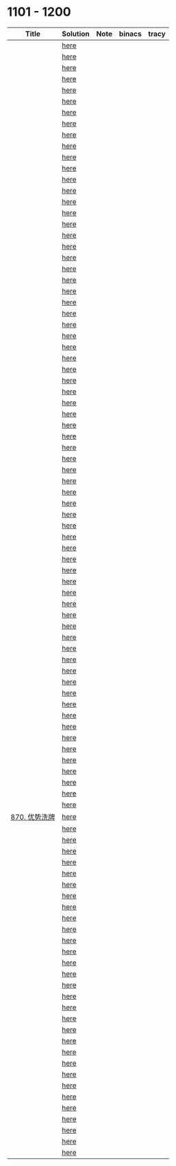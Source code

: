 # 1101 - 1200



| Title                                                        | Solution                 | Note | binacs | tracy |
| ------------------------------------------------------------ | ------------------------ | ---- | ------ | ----- |
|                                                              | [here](./1101/README.md) |      |        |       |
|                                                              | [here](./1102/README.md) |      |        |       |
|                                                              | [here](./1103/README.md) |      |        |       |
|                                                              | [here](./1104/README.md) |      |        |       |
|                                                              | [here](./1105/README.md) |      |        |       |
|                                                              | [here](./1106/README.md) |      |        |       |
|                                                              | [here](./1107/README.md) |      |        |       |
|                                                              | [here](./1108/README.md) |      |        |       |
|                                                              | [here](./1109/README.md) |      |        |       |
|                                                              | [here](./1110/README.md) |      |        |       |
|                                                              | [here](./1111/README.md) |      |        |       |
|                                                              | [here](./1112/README.md) |      |        |       |
|                                                              | [here](./1113/README.md) |      |        |       |
|                                                              | [here](./1114/README.md) |      |        |       |
|                                                              | [here](./1115/README.md) |      |        |       |
|                                                              | [here](./1116/README.md) |      |        |       |
|                                                              | [here](./1117/README.md) |      |        |       |
|                                                              | [here](./1118/README.md) |      |        |       |
|                                                              | [here](./1119/README.md) |      |        |       |
|                                                              | [here](./1120/README.md) |      |        |       |
|                                                              | [here](./1121/README.md) |      |        |       |
|                                                              | [here](./1122/README.md) |      |        |       |
|                                                              | [here](./1123/README.md) |      |        |       |
|                                                              | [here](./1124/README.md) |      |        |       |
|                                                              | [here](./1125/README.md) |      |        |       |
|                                                              | [here](./1126/README.md) |      |        |       |
|                                                              | [here](./1127/README.md) |      |        |       |
|                                                              | [here](./1128/README.md) |      |        |       |
|                                                              | [here](./1129/README.md) |      |        |       |
|                                                              | [here](./1130/README.md) |      |        |       |
|                                                              | [here](./1131/README.md) |      |        |       |
|                                                              | [here](./1132/README.md) |      |        |       |
|                                                              | [here](./1133/README.md) |      |        |       |
|                                                              | [here](./1134/README.md) |      |        |       |
|                                                              | [here](./1135/README.md) |      |        |       |
|                                                              | [here](./1136/README.md) |      |        |       |
|                                                              | [here](./1137/README.md) |      |        |       |
|                                                              | [here](./1138/README.md) |      |        |       |
|                                                              | [here](./1139/README.md) |      |        |       |
|                                                              | [here](./1140/README.md) |      |        |       |
|                                                              | [here](./1141/README.md) |      |        |       |
|                                                              | [here](./1142/README.md) |      |        |       |
|                                                              | [here](./1143/README.md) |      |        |       |
|                                                              | [here](./1144/README.md) |      |        |       |
|                                                              | [here](./1145/README.md) |      |        |       |
|                                                              | [here](./1146/README.md) |      |        |       |
|                                                              | [here](./1147/README.md) |      |        |       |
|                                                              | [here](./1148/README.md) |      |        |       |
|                                                              | [here](./1149/README.md) |      |        |       |
|                                                              | [here](./1150/README.md) |      |        |       |
|                                                              | [here](./1151/README.md) |      |        |       |
|                                                              | [here](./1152/README.md) |      |        |       |
|                                                              | [here](./1153/README.md) |      |        |       |
|                                                              | [here](./1154/README.md) |      |        |       |
|                                                              | [here](./1155/README.md) |      |        |       |
|                                                              | [here](./1156/README.md) |      |        |       |
|                                                              | [here](./1157/README.md) |      |        |       |
|                                                              | [here](./1158/README.md) |      |        |       |
|                                                              | [here](./1159/README.md) |      |        |       |
|                                                              | [here](./1160/README.md) |      |        |       |
|                                                              | [here](./1161/README.md) |      |        |       |
|                                                              | [here](./1162/README.md) |      |        |       |
|                                                              | [here](./1163/README.md) |      |        |       |
|                                                              | [here](./1164/README.md) |      |        |       |
|                                                              | [here](./1165/README.md) |      |        |       |
|                                                              | [here](./1166/README.md) |      |        |       |
|                                                              | [here](./1167/README.md) |      |        |       |
|                                                              | [here](./1168/README.md) |      |        |       |
|                                                              | [here](./1169/README.md) |      |        |       |
| [870. 优势洗牌](https://leetcode.cn/problems/advantage-shuffle/) | [here](./1170/README.md) |      |        |       |
|                                                              | [here](./1171/README.md) |      |        |       |
|                                                              | [here](./1172/README.md) |      |        |       |
|                                                              | [here](./1173/README.md) |      |        |       |
|                                                              | [here](./1174/README.md) |      |        |       |
|                                                              | [here](./1175/README.md) |      |        |       |
|                                                              | [here](./1176/README.md) |      |        |       |
|                                                              | [here](./1177/README.md) |      |        |       |
|                                                              | [here](./1178/README.md) |      |        |       |
|                                                              | [here](./1179/README.md) |      |        |       |
|                                                              | [here](./1180/README.md) |      |        |       |
|                                                              | [here](./1181/README.md) |      |        |       |
|                                                              | [here](./1182/README.md) |      |        |       |
|                                                              | [here](./1183/README.md) |      |        |       |
|                                                              | [here](./1184/README.md) |      |        |       |
|                                                              | [here](./1185/README.md) |      |        |       |
|                                                              | [here](./1186/README.md) |      |        |       |
|                                                              | [here](./1187/README.md) |      |        |       |
|                                                              | [here](./1188/README.md) |      |        |       |
|                                                              | [here](./1189/README.md) |      |        |       |
|                                                              | [here](./1190/README.md) |      |        |       |
|                                                              | [here](./1191/README.md) |      |        |       |
|                                                              | [here](./1192/README.md) |      |        |       |
|                                                              | [here](./1193/README.md) |      |        |       |
|                                                              | [here](./1194/README.md) |      |        |       |
|                                                              | [here](./1195/README.md) |      |        |       |
|                                                              | [here](./1196/README.md) |      |        |       |
|                                                              | [here](./1197/README.md) |      |        |       |
|                                                              | [here](./1198/README.md) |      |        |       |
|                                                              | [here](./1199/README.md) |      |        |       |
|                                                              | [here](./1200/README.md) |      |        |       |

